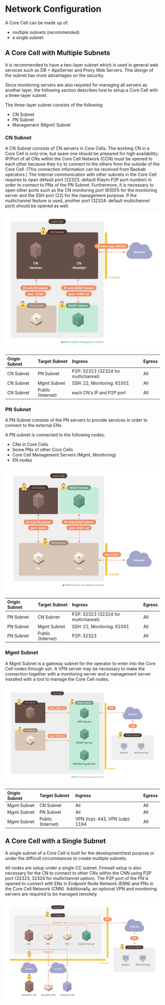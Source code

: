 # Network Configuration <a id="network-configuration"></a>

A Core Cell can be made up of:

* multiple subnets (recommended)
* a single subnet

## A Core Cell with Multiple Subnets <a id="a-core-cell-with-multiple-subnets"></a>

It is recommended to have a two-layer subnet which is used in general web services such as DB + AppServer and Proxy Web Servers. This design of the subnet has more advantages on the security.

Since monitoring servers are also required for managing all servers as another layer, the following section describes how to setup a Core Cell with a three-layer subnet.

The three-layer subnet consists of the following:

* CN Subnet
* PN Subnet
* Management (Mgmt) Subnet

### CN Subnet <a id="cn-subnet"></a>

A CN Subnet consists of CN servers in Core Cells. The working CN in a Core Cell is only one, but spare one should be prepared for high availability. IP/Port of all CNs within the Core Cell Network (CCN) must be opened to each other because they try to connect to the others from the outside of the Core Cell. (This connection information can be received from Baobab operators.) The internal communication with other subnets in the Core Cell requires to open default port (32323: default Klaytn P2P port number) in order to connect to PNs of the PN Subnet. Furthermore, it is necessary to open other ports such as the CN monitoring port (61001) for the monitoring server and the SSH port (22) for the management purpose. If the multichannel feature is used, another port (32324: default multichannel port) should be opened as well.

![CN Subnet](images/cn_subnet.png)

| Origin Subnet | Target Subnet     | Ingress                             | Egress |
|:------------- |:----------------- |:----------------------------------- |:------ |
| CN Subnet     | PN Subnet         | P2P: 32323 (32324 for multichannel) | All    |
| CN Subnet     | Mgmt Subnet       | SSH: 22, Monitoring: 61001          | All    |
| CN Subnet     | Public (Internet) | each CN's IP and P2P port           | All    |

### PN Subnet <a id="pn-subnet"></a>

A PN Subnet consists of the PN servers to provide services in order to connect to the external ENs.

A PN subnet is connected to the following nodes:

* CNs in Core Cells
* Some PNs of other Core Cells
* Core Cell Management Servers (Mgmt, Monitoring)
* EN nodes

![PN Subnet](images/pn_subnet.png)

| Origin Subnet | Target Subnet     | Ingress                             | Egress |
|:------------- |:----------------- |:----------------------------------- |:------ |
| PN Subnet     | CN Subnet         | P2P: 32323 (32324 for multichannel) | All    |
| PN Subnet     | Mgmt Subnet       | SSH: 22, Monitoring: 61001          | All    |
| PN Subnet     | Public (Internet) | P2P: 32323                          | All    |

### Mgmt Subnet <a id="mgmt-subnet"></a>

A Mgmt Subnet is a gateway subnet for the operator to enter into the Core Cell nodes through ssh. A VPN server may be necessary to make the connection together with a monitoring server and a management server installed with a tool to manage the Core Cell nodes.

![Management Subnet](images/admin_subnet.png)

| Origin Subnet | Target Subnet     | Ingress                         | Egress |
|:------------- |:----------------- |:------------------------------- |:------ |
| Mgmt Subnet   | CN Subnet         | All                             | All    |
| Mgmt Subnet   | PN Subnet         | All                             | All    |
| Mgmt Subnet   | Public (Internet) | VPN (tcp): 443, VPN (udp): 1194 | All    |

## A Core Cell with a Single Subnet <a id="a-core-cell-with-a-single-subnet"></a>

A single subnet of a Core Cell is built for the development/test purpose or under the difficult circumstances to create multiple subnets.

All nodes are setup under a single CC subnet. Firewall setup is also necessary for the CN to connect to other CNs within the CNN using P2P port (32323, 32324 for multichannel option). The P2P port of the PN is opened to connect with ENs in Endpoint Node Network (ENN) and PNs in the Core Cell Network (CNN). Additionally, an optional VPN and monitoring servers are required to be managed remotely.

![CC with a Single Subnet](images/cc_single_subnet.png)

